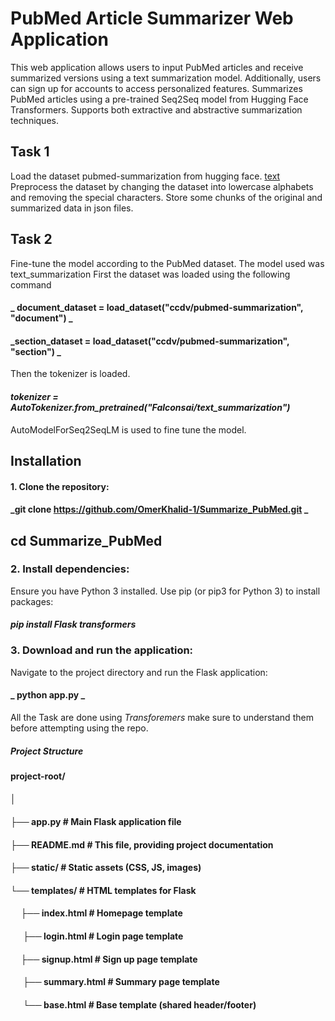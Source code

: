 #                        PubMed Article Summarizer Web Application 
This web application allows users to input PubMed articles and receive summarized versions using a text summarization model. Additionally, users can sign up for accounts to access personalized features.
  Summarizes PubMed articles using a pre-trained Seq2Seq model from Hugging Face Transformers.
  Supports both extractive and abstractive summarization techniques.


## Task 1
Load the dataset pubmed-summarization from hugging face. [text]([url](https://huggingface.co/datasets/ccdv/pubmed-summarization?row=1))
Preprocess the dataset by changing the dataset into lowercase alphabets and removing the special characters.
Store some chunks of the original and summarized data in json files.

## Task 2 
Fine-tune the model according to the PubMed dataset. The model used was text_summarization
First the dataset was loaded using the following command
####           _ document_dataset = load_dataset("ccdv/pubmed-summarization", "document") _
####            _section_dataset = load_dataset("ccdv/pubmed-summarization", "section") _

Then the  tokenizer is loaded.
####                _tokenizer = AutoTokenizer.from_pretrained("Falconsai/text_summarization")_

AutoModelForSeq2SeqLM is used to fine tune the model.




##  Installation
#### 1. Clone the repository:
####                   _git clone https://github.com/OmerKhalid-1/Summarize_PubMed.git _
## cd Summarize_PubMed


### 2. Install dependencies:
Ensure you have Python 3 installed. Use pip (or pip3 for Python 3) to install packages:
####                      _pip install Flask transformers_

### 3. Download and run the application:
Navigate to the project directory and run the Flask application:
####                      _ python app.py _ 

All the Task are done using _Transforemers_ make sure to understand them before attempting using the repo.

##### Project Structure 
#### project-root/
#### │
#### ├── app.py             # Main Flask application file
#### ├── README.md          # This file, providing project documentation
#### ├── static/            # Static assets (CSS, JS, images)
#### └── templates/         # HTML templates for Flask
####   &nbsp;&nbsp;&nbsp;&nbsp;  ├── index.html     # Homepage template
####   &nbsp;&nbsp; &nbsp;&nbsp; ├── login.html     # Login page template
####   &nbsp;&nbsp;&nbsp;&nbsp;  ├── signup.html    # Sign up page template
####   &nbsp;&nbsp; &nbsp;&nbsp; ├── summary.html   # Summary page template
####   &nbsp; &nbsp;&nbsp;&nbsp; └── base.html      # Base template (shared header/footer)

